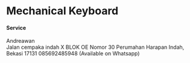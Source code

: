# Mechanical Keyboard

#### Service

Andreawan  
Jalan cempaka indah X BLOK OE Nomor 30  Perumahan Harapan Indah, Bekasi
17131 
085692485948 (Available on Whatsapp)
